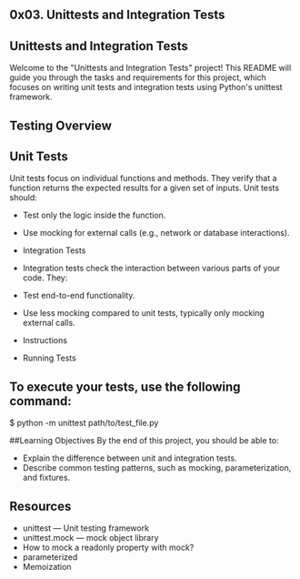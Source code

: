 ## 0x03. Unittests and Integration Tests

## Unittests and Integration Tests
Welcome to the "Unittests and Integration Tests" project! This README will guide you through the tasks and requirements for this project, which focuses on writing unit tests and integration tests using Python's unittest framework.

## Testing Overview
## Unit Tests
Unit tests focus on individual functions and methods. They verify that a function returns the expected results for a given set of inputs. Unit tests should:
- Test only the logic inside the function.
- Use mocking for external calls (e.g., network or database interactions).
- Integration Tests
- Integration tests check the interaction between various parts of your code. They:

- Test end-to-end functionality.
- Use less mocking compared to unit tests, typically only mocking external calls.
- Instructions
- Running Tests

## To execute your tests, use the following command:
$ python -m unittest path/to/test_file.py

##Learning Objectives
By the end of this project, you should be able to:
- Explain the difference between unit and integration tests.
- Describe common testing patterns, such as mocking, parameterization, and fixtures.

## Resources
- unittest — Unit testing framework
- unittest.mock — mock object library
- How to mock a readonly property with mock?
- parameterized
- Memoization

